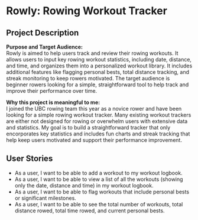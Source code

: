 # Rowly: Rowing Workout Tracker

## Project Description

**Purpose and Target Audience:**  
Rowly is aimed to help users track and review their rowing workouts. It allows users to input key rowing workout statistics, including date, distance, and time, and organizes them into a personalized workout library. It includes additional features like flagging personal bests, total distance tracking, and streak monitoring to keep rowers motivated. The target audience is beginner rowers looking for a simple, straightforward tool to help track and improve their performance over time.

**Why this project is meaningful to me:**  
I joined the UBC rowing team this year as a novice rower and have been looking for a simple rowing workout tracker. Many existing workout trackers are either not designed for rowing or overwhelm users with extensive data and statistics. My goal is to build a straightforward tracker that only encorporates key statistics and includes fun charts and streak tracking that help keep users motivated and support their performance improvement.

## User Stories

- As a user, I want to be able to add a workout to my workout logbook.
- As a user, I want to be able to view a list of all the workouts (showing only the date, distance and time) in my workout logbook.
- As a user, I want to be able to flag workouts that include personal bests or significant milestones.
- As a user, I want to be able to see the total number of workouts, total distance rowed, total time rowed, and current personal bests.  



 